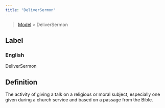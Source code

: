 ```yaml
---
title: "DeliverSermon"
---
```


> [Model](../../) > DeliverSermon

## Label

### English
DeliverSermon


## Definition
The activity of giving a talk on a religious or moral subject, especially one given during a church service and based on a passage from the Bible. 


    
